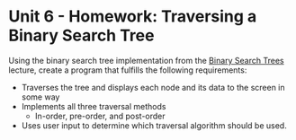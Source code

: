 # Unit 6 - Homework: Traversing a Binary Search Tree

Using the binary search tree implementation from the [Binary Search Trees](day2.md) lecture, create a program that fulfills the following requirements:
  * Traverses the tree and displays each node and its data to the screen in some way
  * Implements all three traversal methods
    * In-order, pre-order, and post-order
  * Uses user input to determine which traversal algorithm should be used.
